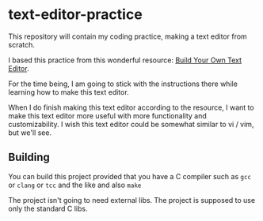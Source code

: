 # text-editor-practice

This repository will contain my coding practice, making a text editor
from scratch.

I based this practice from this wonderful resource: [Build Your Own Text Editor](https://github.com/richiesuper/text-editor-practice.git).

For the time being, I am going to stick with the instructions there while
learning how to make this text editor.

When I do finish making this text editor according to the resource, I want to
make this text editor more useful with more functionality and customizability.
I wish this text editor could be somewhat similar to vi / vim, but we'll see.

## Building

You can build this project provided that you have a C compiler such as
`gcc` or `clang` or `tcc` and the like and also `make`

The project isn't going to need external libs. The project is supposed
to use only the standard C libs.
